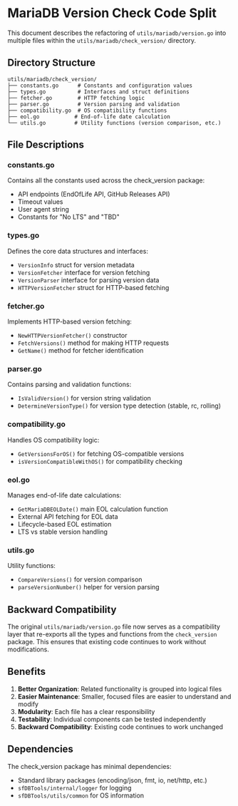 # MariaDB Version Check Code Split

This document describes the refactoring of `utils/mariadb/version.go` into multiple files within the `utils/mariadb/check_version/` directory.

## Directory Structure

```
utils/mariadb/check_version/
├── constants.go      # Constants and configuration values
├── types.go          # Interfaces and struct definitions
├── fetcher.go        # HTTP fetching logic
├── parser.go         # Version parsing and validation
├── compatibility.go  # OS compatibility functions
├── eol.go           # End-of-life date calculation
└── utils.go         # Utility functions (version comparison, etc.)
```

## File Descriptions

### constants.go
Contains all the constants used across the check_version package:
- API endpoints (EndOfLife API, GitHub Releases API)
- Timeout values
- User agent string
- Constants for "No LTS" and "TBD"

### types.go
Defines the core data structures and interfaces:
- `VersionInfo` struct for version metadata
- `VersionFetcher` interface for version fetching
- `VersionParser` interface for parsing version data
- `HTTPVersionFetcher` struct for HTTP-based fetching

### fetcher.go
Implements HTTP-based version fetching:
- `NewHTTPVersionFetcher()` constructor
- `FetchVersions()` method for making HTTP requests
- `GetName()` method for fetcher identification

### parser.go
Contains parsing and validation functions:
- `IsValidVersion()` for version string validation
- `DetermineVersionType()` for version type detection (stable, rc, rolling)

### compatibility.go
Handles OS compatibility logic:
- `GetVersionsForOS()` for fetching OS-compatible versions
- `isVersionCompatibleWithOS()` for compatibility checking

### eol.go
Manages end-of-life date calculations:
- `GetMariaDBEOLDate()` main EOL calculation function
- External API fetching for EOL data
- Lifecycle-based EOL estimation
- LTS vs stable version handling

### utils.go
Utility functions:
- `CompareVersions()` for version comparison
- `parseVersionNumber()` helper for version parsing

## Backward Compatibility

The original `utils/mariadb/version.go` file now serves as a compatibility layer that re-exports all the types and functions from the `check_version` package. This ensures that existing code continues to work without modifications.

## Benefits

1. **Better Organization**: Related functionality is grouped into logical files
2. **Easier Maintenance**: Smaller, focused files are easier to understand and modify
3. **Modularity**: Each file has a clear responsibility
4. **Testability**: Individual components can be tested independently
5. **Backward Compatibility**: Existing code continues to work unchanged

## Dependencies

The check_version package has minimal dependencies:
- Standard library packages (encoding/json, fmt, io, net/http, etc.)
- `sfDBTools/internal/logger` for logging
- `sfDBTools/utils/common` for OS information
